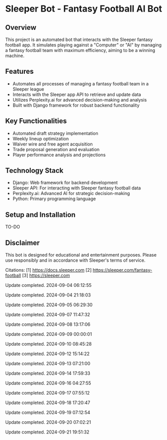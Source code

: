 # Sleeper Bot - Fantasy Football AI Bot

## Overview

This project is an automated bot that interacts with the Sleeper fantasy football app. It simulates playing against a "Computer" or "AI" by managing a fantasy football team with maximum efficiency, aiming to be a winning machine.

## Features

- Automates all processes of managing a fantasy football team in a Sleeper league
- Interacts with the Sleeper app API to retrieve and update data
- Utilizes Perplexity.ai for advanced decision-making and analysis
- Built with Django framework for robust backend functionality

## Key Functionalities

- Automated draft strategy implementation
- Weekly lineup optimization
- Waiver wire and free agent acquisition
- Trade proposal generation and evaluation
- Player performance analysis and projections

## Technology Stack

- Django: Web framework for backend development
- Sleeper API: For interacting with Sleeper fantasy football data
- Perplexity.ai: Advanced AI for strategic decision-making
- Python: Primary programming language

## Setup and Installation

TO-DO

## Disclaimer

This bot is designed for educational and entertainment purposes. Please use responsibly and in accordance with Sleeper's terms of service.

Citations:
[1] https://docs.sleeper.com
[2] https://sleeper.com/fantasy-football
[3] https://sleeper.com

Update completed. 2024-09-04 06:12:55

Update completed. 2024-09-04 21:18:03

Update completed. 2024-09-05 06:29:30

Update completed. 2024-09-07 11:47:32

Update completed. 2024-09-08 13:17:06

Update completed. 2024-09-09 00:00:01

Update completed. 2024-09-10 08:45:28

Update completed. 2024-09-12 15:14:22

Update completed. 2024-09-13 07:21:00

Update completed. 2024-09-14 17:59:33

Update completed. 2024-09-16 04:27:55

Update completed. 2024-09-17 07:55:12

Update completed. 2024-09-18 17:20:47

Update completed. 2024-09-19 07:12:54

Update completed. 2024-09-20 07:02:21

Update completed. 2024-09-21 19:51:32
